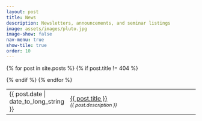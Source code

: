 ```yaml
---
layout: post
title: News
description: Newsletters, announcements, and seminar listings
image: assets/images/pluto.jpg
image-show: false
nav-menu: true
show-tile: true
order: 10
---
```


<!-- Main -->
<!--<div id="main" class="alt">-->

  <!-- One -->
  <section id="one">
  <a style="border-bottom-color: transparent;" href="{{ site.url }}/feed.xml"><i class="fa fa-rss" aria-hidden="true"></i></a>
  <div class="inner">

  <table>
  {% for post in site.posts %}
  {% if post.title != 404 %}
  <!--<ul>
  <header>-->
  <tr>
    <td style="width:20%"><span>{{ post.date | date_to_long_string }}</span></td>
    <td><a href="{{ post.url | relative_url }}">{{ post.title }}</a><br /><span style="font-size:80%;"><em>{{ post.description }}</em></span></td>
  </tr>

  <!--<li><a href="{{ post.url | relative_url }}">{{ post.title }}</a></li>
  </header>-->
  <!--{% if post.image %}<span class="image main"><img src="{{ site.baseurl }}/{{ post.image }}" alt="" /></span>{% endif %}-->
  <!--{% if post.date %}<p>{{ post.date }}</p>{% endif %}-->
  <!--<p>{{ post.content }}</p>-->
  {% endif %}
  {% endfor %}
  <!--</ul>-->
  </table>

  </div>
  </section>

<!--</div>-->
